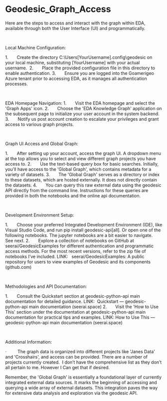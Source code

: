 # Geodesic_Graph_Access

Here are the steps to access and interact with the graph within EDA, available through both the User Interface (UI) and programmatically.

 

Local Machine Configuration:

1.       Create the directory C:\Users\[YourUsername]\.config\geodesic on your local machine, substituting [YourUsername] with your actual username. 
2.       Place the provided configuration file in this directory to enable authentication.
3.       Ensure you are logged into the Goamerigeo Azure tenant prior to accessing EDA, as it manages all authentication processes.

 

EDA Homepage Navigation:
1.       Visit the EDA homepage and select the 'Graph Apps' icon.
2.       Choose the 'EDA Knowledge Graph' application on the subsequent page to initialize your user account in the system backend.
3.       Notify us post account creation to escalate your privileges and grant access to various graph projects.

 

Graph UI Access and Global Graph:

1.       After setting up your account, access the graph UI. A dropdown menu at the top allows you to select and view different graph projects you have access to.
2.       Use the text-based query box for basic searches. Initially, you'll have access to the 'Global Graph', which contains metadata for a variety of datasets.
3.       The 'Global Graph' serves as a directory or index to these datasets, which are hosted externally. It does not directly contain the datasets.
4.       You can query this raw external data using the geodesic API directly from the command line. Instructions for these queries are provided in both the notebooks and the online api documentation.

 

Development Environment Setup:

1.       Choose your preferred Integrated Development Environment (IDE), like Visual Studio Code, and run pip install geodesic-api[all]. Or open one of the following notebooks. The jupyter notebooks are a bit easier to navigate.  See next.
2.       Explore a collection of notebooks on GitHub at seerai/GeodesicExamples for different authentication and programmatic access methods. For the most recent versions, refer to the zip file of notebooks I’ve included. LINK:   seerai/GeodesicExamples: A public repository for users to view examples of Geodesic and its components (github.com)

 

Methodologies and API Documentation:

1.       Consult the Quickstart section at geodesic-python-api main documentation for detailed guidance. LINK:  Quickstart — geodesic-python-api main documentation (seerai.space)
2.       Visit the 'How to Use This' section under the documentation at geodesic-python-api main documentation for practical tips and examples. LINK: How to Use This — geodesic-python-api main documentation (seerai.space)

 

Additional Information:

·         The graph data is organized into different projects like 'Janes Data' and 'Crosshairs', and access can be provided. There are a number of projects currently created.  I don’t have the comprehensive list as they don’t all pertain to me. However I Can get that if desired.

Remember, the 'Global Graph' is essentially a foundational layer of currently integrated external data sources. It marks the beginning of accessing and querying a wide array of external datasets. This integration paves the way for extensive data analysis and exploration via the geodesic API. 

 
